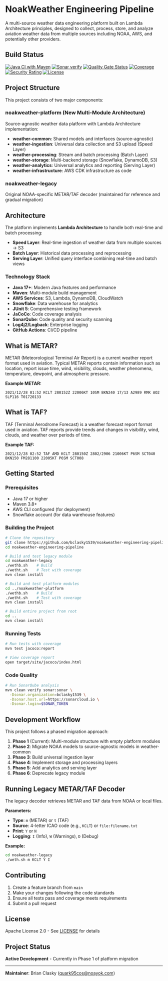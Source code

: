 # NoakWeather Engineering Pipeline

A multi-source weather data engineering platform built on Lambda Architecture principles, designed to collect, process, store, and analyze aviation weather data from multiple sources including NOAA, AWS, and potentially other providers.

## Build Status

[![Java CI with Maven](https://github.com/bclasky1539/noakweather-java/actions/workflows/maven.yml/badge.svg)](https://github.com/bclasky1539/noakweather-java/actions/workflows/maven.yml)
[![Sonar verify](https://github.com/bclasky1539/noakweather-java/actions/workflows/sonarcloud.yml/badge.svg)](https://github.com/bclasky1539/noakweather-java/actions/workflows/sonarcloud.yml)
[![Quality Gate Status](https://sonarcloud.io/api/project_badges/measure?project=bclasky1539_noakweather-java2&metric=alert_status)](https://sonarcloud.io/summary/new_code?id=bclasky1539_noakweather-java2)
[![Coverage](https://sonarcloud.io/api/project_badges/measure?project=bclasky1539_noakweather-java2&metric=coverage&branch=main)](https://sonarcloud.io/summary/new_code?id=bclasky1539_noakweather-java2)
[![Security Rating](https://sonarcloud.io/api/project_badges/measure?project=bclasky1539_noakweather-java2&metric=security_rating)](https://sonarcloud.io/summary/new_code?id=bclasky1539_noakweather-java2)
[![License](https://img.shields.io/github/license/bclasky1539/noakweather-java)](https://github.com/bclasky1539/noakweather-java/blob/main/LICENSE)

## Project Structure

This project consists of two major components:

### noakweather-platform (New Multi-Module Architecture)
Source-agnostic weather data platform with Lambda Architecture implementation:

- **weather-common**: Shared models and interfaces (source-agnostic)
- **weather-ingestion**: Universal data collection and S3 upload (Speed Layer)
- **weather-processing**: Stream and batch processing (Batch Layer)
- **weather-storage**: Multi-backend storage (Snowflake, DynamoDB, S3)
- **weather-analytics**: Universal analytics and reporting (Serving Layer)
- **weather-infrastructure**: AWS CDK infrastructure as code

### noakweather-legacy
Original NOAA-specific METAR/TAF decoder (maintained for reference and gradual migration)

## Architecture

The platform implements **Lambda Architecture** to handle both real-time and batch processing:

- **Speed Layer**: Real-time ingestion of weather data from multiple sources → S3
- **Batch Layer**: Historical data processing and reprocessing
- **Serving Layer**: Unified query interface combining real-time and batch views

### Technology Stack

- **Java 17+**: Modern Java features and performance
- **Maven**: Multi-module build management
- **AWS Services**: S3, Lambda, DynamoDB, CloudWatch
- **Snowflake**: Data warehouse for analytics
- **JUnit 5**: Comprehensive testing framework
- **JaCoCo**: Code coverage analysis
- **SonarQube**: Code quality and security scanning
- **Log4j2/Logback**: Enterprise logging
- **GitHub Actions**: CI/CD pipeline

## What is METAR?

METAR (Meteorological Terminal Air Report) is a current weather report format used in aviation. Typical METAR reports contain information such as location, report issue time, wind, visibility, clouds, weather phenomena, temperature, dewpoint, and atmospheric pressure.

**Example METAR:**
```
2021/12/28 01:52 KCLT 280152Z 22006KT 10SM BKN240 17/13 A2989 RMK AO2 SLP116 T01720133
```

## What is TAF?

TAF (Terminal Aerodrome Forecast) is a weather forecast report format used in aviation. TAF reports provide trends and changes in visibility, wind, clouds, and weather over periods of time.

**Example TAF:**
```
2021/12/28 02:52 TAF AMD KCLT 280150Z 2802/2906 21006KT P6SM SCT040 BKN150 FM281100 22005KT P6SM SCT008
```

## Getting Started

### Prerequisites

- Java 17 or higher
- Maven 3.8+
- AWS CLI configured (for deployment)
- Snowflake account (for data warehouse features)

### Building the Project

```bash
# Clone the repository
git clone https://github.com/bclasky1539/noakweather-engineering-pipeline.git
cd noakweather-engineering-pipeline

# Build and test legacy module
cd noakweather-legacy
./wethb.sh    # Build
./wetht.sh    # Test with coverage
mvn clean install

# Build and test platform modules
cd ../noakweather-platform
./wethb.sh    # Build
./wetht.sh    # Test with coverage
mvn clean install

# Build entire project from root
cd ..
mvn clean install
```

### Running Tests

```bash
# Run tests with coverage
mvn test jacoco:report

# View coverage report
open target/site/jacoco/index.html
```

### Code Quality

```bash
# Run SonarQube analysis
mvn clean verify sonar:sonar \
  -Dsonar.organization=bclasky1539 \
  -Dsonar.host.url=https://sonarcloud.io \
  -Dsonar.login=$SONAR_TOKEN
```

## Development Workflow

This project follows a phased migration approach:

1. **Phase 1** (Current): Multi-module structure with empty platform modules
2. **Phase 2**: Migrate NOAA models to source-agnostic models in weather-common
3. **Phase 3**: Build universal ingestion layer
4. **Phase 4**: Implement storage and processing layers
5. **Phase 5**: Add analytics and serving layer
6. **Phase 6**: Deprecate legacy module

## Running Legacy METAR/TAF Decoder

The legacy decoder retrieves METAR and TAF data from NOAA or local files.

**Parameters:**
- **Type**: `m` (METAR) or `t` (TAF)
- **Source**: 4-letter ICAO code (e.g., `KCLT`) or `file:filename.txt`
- **Print**: `Y` or `N`
- **Logging**: `I` (Info), `W` (Warnings), `D` (Debug)

**Example:**
```bash
cd noakweather-legacy
./weth.sh m KCLT Y I
```

## Contributing

1. Create a feature branch from `main`
2. Make your changes following the code standards
3. Ensure all tests pass and coverage meets requirements
4. Submit a pull request

## License

Apache License 2.0 - See [LICENSE](LICENSE) for details

## Project Status

**Active Development** - Currently in Phase 1 of platform migration

---

**Maintainer**: Brian Clasky (quark95cos@noayok.com)
